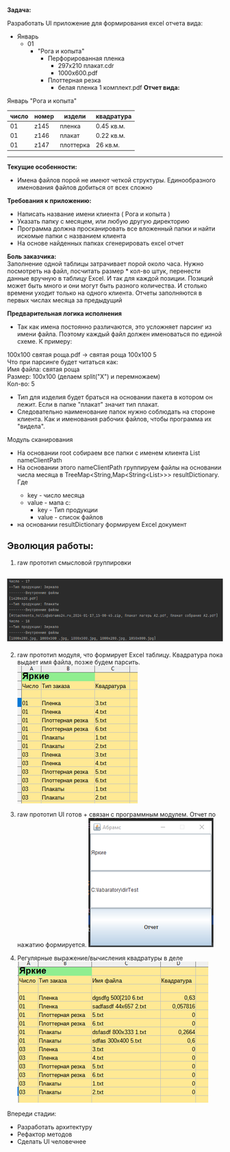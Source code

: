 **Задача:**

Разработать UI приложение для формирования excel отчета вида:

  

- Январь 
  - 01  
     - "Рога и копыта"  
         - Перфорированная пленка
             - 297х210 плакат.cdr
             - 1000x600.pdf
         - Плоттерная резка
           - белая пленка 1 комплект.pdf
**Отчет вида:**

Январь "Рога и копыта"  

|число |номер |издели |квадратура|
|-----|-------|-------|----|
|01 | z145 | пленка    | 0.45 кв.м. |  
|01 | z146 | плакат    | 0.22 кв.м. |  
|01 | z147 | плоттерка | 26 кв.м.   |
---
    
**Текущие особенности:**
- Имена файлов порой не имеют четкой структуры. Единообразного именования файлов добиться от всех сложно

**Требования к приложению:**
- Написать название имени клиента ( Рога и копыта )
- Указать папку с месяцем, или любую другую директорию
- Программа должна просканировать все вложенный папки и найти искомые папки с названием клиента
- На основе найденных папках сгенерировать excel отчет

**Боль заказчика:**  
Заполнение одной таблицы затрачивает порой около часа. 
Нужно посмотреть на файл, посчитать размер * кол-во штук, перенести данные вручную в таблицу Excel. 
И так для каждой позиции.
Позиций может быть много и они могут быть разного количества. 
И столько времени уходит только на одного клиента. Отчеты заполняются в первых числах месяца за предыдущий

**Предварительная логика исполнения**

- Так как имена постоянно различаются, это усложняет парсинг из имени файла. 
Поэтому каждый файл должен именоваться по единой схеме. К примеру:    

100x100 святая роща.pdf -> святая роща 100x100 5  
Что при парсинге будет читаться как:    
Имя файла: святая роща  
Размер: 100х100 (делаем split("X") и перемножаем)  
Кол-во: 5  

- Тип для изделия будет браться на основании пакета в котором он лежит.
Если в папке "плакат" значит тип плакат. 
- Следовательно наименование папок нужно соблюдать на стороне клиента. 
Как и именования рабочих файлов, чтобы программа их "видела".

Модуль сканирования
- На основании root собираем все папки с именем клиента List<Path> nameClientPath
- На основании этого nameClientPath группируем файлы на основании числа месяца в TreeMap<String,Map<String<List<String>>>> resultDictionary.  
Где 
  - key - число месяца
  - value - мапа с:
    - key - Тип продукции
    - value - список файлов
- на основании resultDictionary формируем Excel документ
  
Эволюция работы:  
-----
1. raw прототип смысловой группировки

![](images/console.png)
---
2. raw прототип модуля, что формирует Excel таблицу.
Квадратура пока выдает имя файла, позже будем парсить.  
![](images/excel.png)

3. raw прототип UI готов + связан с программным модулем. Отчет по нажатию формируется.
![](images/UI.png)
4. Регулярные выражение/вычисления квадратуры в деле
![](images/calc.png)

Впереди стадии:
- Разработать архитектуру
- Рефактор методов
- Сделать UI человечнее
